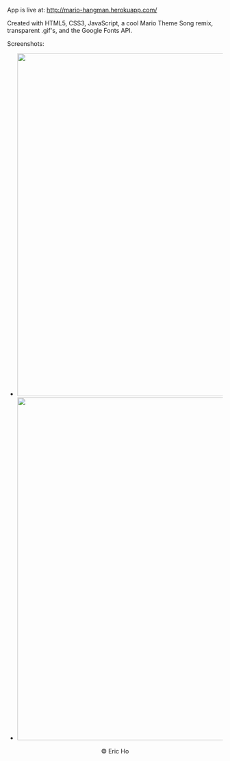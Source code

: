 App is live at: http://mario-hangman.herokuapp.com/

Created with HTML5, CSS3, JavaScript, a cool Mario Theme Song remix, transparent .gif's, and the Google Fonts API.

Screenshots:

- <img src="https://raw.githubusercontent.com/eric-h0/marioHangman/master/screenshots/1.png" width="800px" height="auto"/>

- <img src="https://raw.githubusercontent.com/eric-h0/marioHangman/master/screenshots/2.png" width="800px" height="auto"/>


<p align="center">
&copy; Eric Ho
</p>

